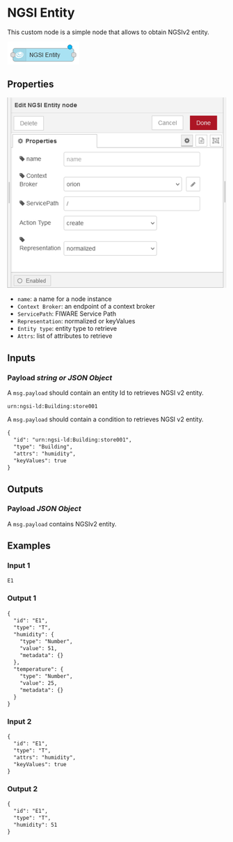 # NGSI Entity

This custom node is a simple node that allows to obtain NGSIv2 entity.

![](https://raw.githubusercontent.com/lets-fiware/node-red-contrib-letsfiware-NGSI/gh-pages/images/entity-01.png)

## Properties

![](https://raw.githubusercontent.com/lets-fiware/node-red-contrib-letsfiware-NGSI/gh-pages/images/entity-02.png)

-   `name`: a name for a node instance
-   `Context Broker`: an endpoint of a context broker
-   `ServicePath`: FIWARE Service Path
-   `Representation`: normalized or keyValues
-   `Entity type`: entity type to retrieve
-   `Attrs`: list of attributes to retrieve

## Inputs

### Payload  *string or JSON Object*

A `msg.payload` should contain an entity Id to retrieves NGSI v2 entity.

```
urn:ngsi-ld:Building:store001
```


A `msg.payload` should contain a condition to retrieves NGSI v2 entity.

```
{
  "id": "urn:ngsi-ld:Building:store001",
  "type": "Building",
  "attrs": "humidity",
  "keyValues": true
}
```

## Outputs

### Payload *JSON Object*

A `msg.payload` contains NGSIv2 entity.

## Examples

### Input 1

```
E1
```

### Output 1

```
{
  "id": "E1",
  "type": "T",
  "humidity": {
    "type": "Number",
    "value": 51,
    "metadata": {}
  },
  "temperature": {
    "type": "Number",
    "value": 25,
    "metadata": {}
  }
}
```

### Input 2

```
{
  "id": "E1",
  "type": "T",
  "attrs": "humidity",
  "keyValues": true
}
```

### Output 2

```
{
  "id": "E1",
  "type": "T",
  "humidity": 51
}
```
